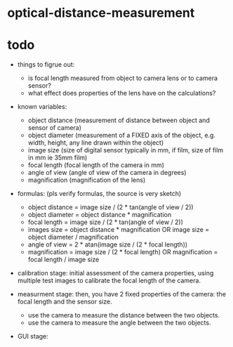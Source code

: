 # optical-distance-measurement
 

# todo

- things to figrue out:
    - is focal length measured from object to camera lens or to camera sensor?
    - what effect does properties of the lens have on the calculations?

- known variables:
    - object distance (measurement of distance between object and sensor of camera)
    - object diameter (measurement of a FIXED axis of the object, e.g. width, height, any line drawn within the object)
    - image size (size of digital sensor typically in mm, if film, size of film in mm ie 35mm film)
    - focal length (focal length of the camera in mm)
    - angle of view (angle of view of the camera in degrees)
    - magnification (magnification of the lens)

- formulas: (pls verify formulas, the source is very sketch)
    - object distance = image size / (2 * tan(angle of view / 2))
    - object diameter = object distance * magnification
    - focal length = image size / (2 * tan(angle of view / 2))
    - images size = object distance * magnification OR image size = object diameter / magnification
    - angle of view = 2 * atan(image size / (2 * focal length))
    - magnification = image size / (2 * focal length) OR magnification = focal length / image size

- calibration stage: initial assessment of the camera properties, using multiple test images to calibrate the focal length of the camera.
- measurment stage: then, you have 2 fixed properties of the camera: the focal length and the sensor size.
    - use the camera to measure the distance between the two objects.
    - use the camera to measure the angle between the two objects.


- GUI stage: